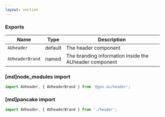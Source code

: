 ```yaml
---
layout: section
---
```


### Exports

| Name       | Type    | Description
|------------|---------|-----------------------------------------------------------------------------
| `AUheader`      | default | The header component
| `AUheaderBrand` | named | The branding information inside the AUheader component

### [md]node_modules import

```jsx
import AUheader, { AUheaderBrand } from '@gov.au/header';
```

### [md]pancake import

```jsx
import AUheader, { AUheaderBrand } from './header';
```
